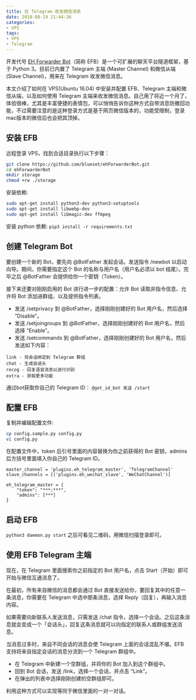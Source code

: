 ```yaml
---
title: 在 Telegram 收发微信消息
date: 2018-08-19 21:44:36
categories: 
- VPS
tags:
- VPS
- Telegram
---
```

开发代号 [EH Forwarder Bot](https://github.com/blueset/ehForwarderBot)（简称 EFB）是一个可扩展的聊天平台隧道框架，基于 Python 3。目前已内置了 Telegram 主端 (Master Channel) 和微信从端 (Slave Channel)，用来在 Telegram 收发微信消息。

本文介绍了如何在 VPS(Ubuntu 16.04) 中安装并配置 EFB、Telegram 主端和微信从端，以及如何使用 Telegram 主端来收发微信消息。自己用了将近一个月了，体验很棒，尤其是丰富便捷的表情包，可以悄悄告诉你这种方式自带消息防撤回功能，不过需要注意的是这种登录方式是基于网页微信版本的，功能受限制，登录mac版本的微信后也会把其顶掉。

<!--more-->

## 安装 EFB

远程登录 VPS，找到合适目录执行以下步骤：
```bash
git clone https://github.com/blueset/ehForwarderBot.git
cd ehForwarderBot
mkdir storage
chmod +rw ./storage
```

安装依赖:
```bash
sudo apt-get install python3-dev python3-setuptools
sudo apt-get install libwebp-dev
sudo apt-get install libmagic-dev ffmpeg
```

安装 python 依赖:
`pip3 install -r requirements.txt`

## 创建 Telegram Bot

要创建一个新的 Bot，要先向 @BotFather 发起会话。发送指令 /newbot 以启动向导。期间，你需要指定这个 Bot 的名称与用户名（用户名必须以 bot 结尾）。完毕之后 @BotFather 会提供给你一个密钥（Token）。

接下来还要对刚刚启用的 Bot 进行进一步的配置：允许 Bot 读取非指令信息、允许将 Bot 添加进群组、以及提供指令列表。
* 发送 /setprivacy 到 @BotFather，选择刚刚创建好的 Bot 用户名，然后选择 “Disable”。
* 发送 /setjoingroups 到 @BotFather，选择刚刚创建好的 Bot 用户名，然后选择 “Enable”。
* 发送 /setcommands 到 @BotFather，选择刚刚创建好的 Bot 用户名，然后发送如下内容：
```
link - 将会话绑定到 Telegram 群组
chat - 生成会话头
recog - 回复语音消息以进行识别
extra - 获取更多功能
```

通过bot获取你自己的 Telegram ID：
`@get_id_bot 发送 /start`

## 配置 EFB

复制并编辑配置文件:
```bash
cp config.sample.py config.py
vi config.py
```

在配置文件中，token 后引号里面的内容替换为你之前获得的 Bot 密钥，admins 后方括号里面填入你自己的 Telegram ID。
```
master_channel = 'plugins.eh_telegram_master', 'TelegramChannel'
slave_channels = [('plugins.eh_wechat_slave', 'WeChatChannel')]

eh_telegram_master = {
    "token": "***:***",
    "admins": [***]
}
```

## 启动 EFB

`python3 daemon.py start`
之后可看见二维码，用微信扫描登录即可。

## 使用 EFB Telegram 主端

现在，在 Telegram 里面搜索你之前指定的 Bot 用户名，点击 Start（开始）即可开始与微信互通消息了。

在最初，所有来自微信的消息都会通过 Bot 直接发送给你，要回复其中的任意一条消息，你需要在 Telegram 中选中那条消息，选择 Reply（回复），再输入消息内容。

如果需要向新联系人发送消息，只需发送 /chat 指令，选择一个会话。之后这条消息就会变成一个「会话头」，回复这条消息就可以向指定的联系人或群组发送消息。

当消息过多时，来自不同会话的消息会使 Telegram 上面的会话混乱不堪。EFB 支持将来自指定会话的消息分流到一个 Telegram 群组中。
* 在 Telegram 中新建一个空群组，并将你的 Bot 加入到这个群组中。
* 回到 Bot 会话，发送 /link，选择一个会话，并点击 “Link”。
* 在弹出的列表中选择刚刚创建的空群组即可。

利用这种方式可以实现等同于微信里面的一对一对话。

